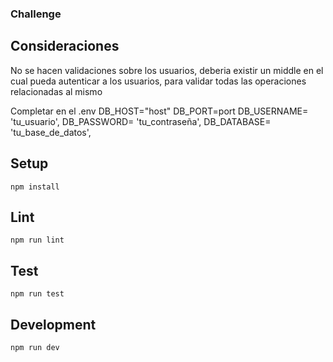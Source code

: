 ### Challenge 

## Consideraciones 

No se hacen validaciones sobre los usuarios, deberia existir un middle en el cual pueda autenticar a los usuarios, 
para validar todas las operaciones relacionadas al mismo 


Completar en el .env 
DB_HOST="host" 
DB_PORT=port
DB_USERNAME= 'tu_usuario',
DB_PASSWORD= 'tu_contraseña',
DB_DATABASE= 'tu_base_de_datos',

## Setup

```
npm install
```

## Lint

```
npm run lint
```

## Test

```
npm run test
```

## Development

```
npm run dev
```
